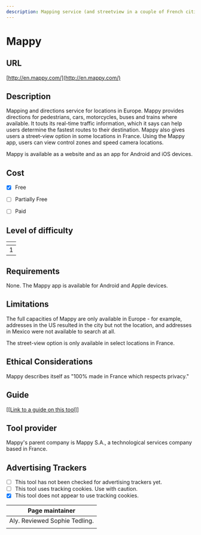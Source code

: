 ```yaml
---
description: Mapping service (and streetview in a couple of French cities)
---
```


# Mappy

## URL

[http://en.mappy.com/](http://en.mappy.com/)

## Description

Mapping and directions service for locations in Europe. Mappy provides directions for pedestrians, cars, motorcycles, buses and trains where available. It touts its real-time traffic information, which it says can help users determine the fastest routes to their destination. Mappy also gives users a street-view option in some locations in France. Using the Mappy app, users can view control zones and speed camera locations.&#x20;

Mappy is available as a website and as an app for Android and iOS devices.

## Cost

* [x] Free
* [ ] Partially Free
* [ ] Paid



## Level of difficulty

<table><thead><tr><th data-type="rating" data-max="5"></th></tr></thead><tbody><tr><td>1</td></tr></tbody></table>

## Requirements

None. The Mappy app is available for Android and Apple devices.

## Limitations

The full capacities of Mappy are only available in Europe - for example, addresses in the US resulted in the city but not the location, and addresses in Mexico were not available to search at all.

The street-view option is only available in select locations in France.

## Ethical Considerations

Mappy describes itself as "100% made in France which respects privacy." &#x20;

## Guide

[\[\[Link to a guide on this tool\]\]](https://www.manua.ls/mappy/iti-s449/manual)

## Tool provider

Mappy's parent company is Mappy S.A., a technological services company based in France.

## Advertising Trackers

* [ ] This tool has not been checked for advertising trackers yet.
* [ ] This tool uses tracking cookies. Use with caution.
* [x] This tool does not appear to use tracking cookies.

| Page maintainer               |
| ----------------------------- |
| Aly. Reviewed Sophie Tedling. |
|                               |
